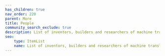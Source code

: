 ```yaml
---
has_children: true
nav_order: 220
parent: More
title: People
community_search_exclude: true
description: List of inventors, builders and researchers of machine translation
seo:
    type: ItemList
    name: List of inventors, builders and researchers of machine translation
---
```

